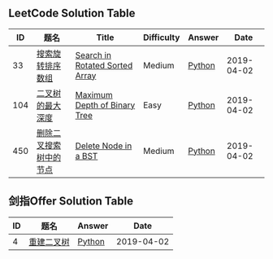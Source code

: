 ## LeetCode Solution Table

| ID   | 题名                                                         | Title                                                        | Difficulty | Answer          | Date       |
| ---- | ------------------------------------------------------------ | ------------------------------------------------------------ | ---------- | --------------- | ---------- |
| 33    | [搜索旋转排序数组](https://leetcode-cn.com/problems/search-in-rotated-sorted-array/description/) | [Search in Rotated Sorted Array](https://leetcode.com/problems/search-in-rotated-sorted-array/description/) | Medium       | [Python](https://github.com/YimingXue/LeetCode/blob/master/leetcode/xxx.py) | 2019-04-02 |
| 104    | [二叉树的最大深度](https://leetcode-cn.com/problems/maximum-depth-of-binary-tree/description/) | [Maximum Depth of Binary Tree](https://leetcode.com/problems/maximum-depth-of-binary-tree/description/) | Easy       | [Python](https://github.com/YimingXue/leetcode-sword2offer/blob/master/leetcode/二叉树的最大深度.py) | 2019-04-02 |
| 450    | [删除二叉搜索树中的节点](https://leetcode-cn.com/problems/delete-node-in-a-bst/description/) | [Delete Node in a BST](https://leetcode.com/problems/delete-node-in-a-bst/description/) | Medium       | [Python](https://github.com/YimingXue/leetcode-sword2offer/blob/master/leetcode/删除二叉搜索树中的节点.py) | 2019-04-02 |





## 剑指Offer Solution Table

| ID   | 题名 | Answer | Date |
| ---- | ---- | ------ | ---- |
| 4    | [重建二叉树](https://www.nowcoder.com/practice/8a19cbe657394eeaac2f6ea9b0f6fcf6?tpId=13&tqId=11157&tPage=1&rp=1&ru=%2Fta%2Fcoding-interviews&qru=%2Fta%2Fcoding-interviews%2Fquestion-ranking) | [Python](https://github.com/YimingXue/leetcode-sword2offer/blob/master/sword2offer/重建二叉树.py) | 2019-04-02 |

